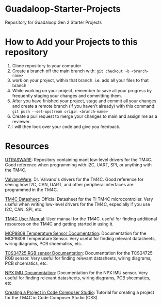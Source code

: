 # Guadaloop-Starter-Projects
Repository for Guadaloop Gen 2 Starter Projects

# How to Add your Projects to this repository

1. Clone repository to your computer
2. Create a branch off the main branch with: `git checkout -b <branch-name>`
3. work on your project, within that branch. i.e. add all your files to that branch.
4. While working on your project, remember to save all your progress by frequently staging your changes and committing them.
5. After you have finished your project, stage and commit all your changes and create a remote branch (if you haven't already) with this command: `git push --set-upstream origin <branch-name>`
6. Create a pull request to merge your changes to main and assign me as a reviewer.
7. I will then look over your code and give you feedback.

# Resources
[UTRASWARE](https://github.com/ut-ras/UTRASWare): Repository containing mant low-level drivers for the TM4C. Good reference when programming with I2C, UART, SPI, or anything with the TM4C.

[ValvanoWare](https://github.com/kk4ead/ValvanoWare): Dr. Valvano's drivers for the TM4C. Good reference for seeing how I2C, CAN, UART, and other peripheral interfaces are programmed in the TM4C.

[TM4C Datasheet](http://users.ece.utexas.edu/~valvano/Volume1/tm4c123gh6pm.pdf): Official Datasheet for the TI TM4C microcontroller. Very useful when writing low-level drivers for the TM4C, especially if you use I2C, CAN, SPI, etc.

[TM4C User Manual](http://users.ece.utexas.edu/~valvano/Volume1/TM4C123_LaunchPadUsersManual.pdf): User manual for the TM4C. useful for finding additional resources on the TM4C and getting started in using it.

[MCP9808 Temperature Sensor Documentation](https://learn.adafruit.com/adafruit-mcp9808-precision-i2c-temperature-sensor-guide/overview): Documentation for the MCP9808 Temperature Sensor. Very useful for finding relevant datasheets, wiring diagrams, PCB shcematics, etc.

[TCS34725 RGB sensor Documentation](https://learn.adafruit.com/adafruit-color-sensors/overview): Documentation for the TCS34725 RGB sensor. Very useful for finding relevant datasheets, wiring diagrams, PCB shcematics, etc.

[NPX IMU Documentation](https://learn.adafruit.com/nxp-precision-9dof-breakout/overview): Documentation for the NPX IMU sensor. Very useful for finding relevant datasheets, wiring diagrams, PCB shcematics, etc.

[Creating a Project in Code Composer Studio](https://ut-ras.github.io/UTRASWare/#creating-your-first-project): Tutorial for creating a project for the TM4C in Code Composer Studio (CSS).